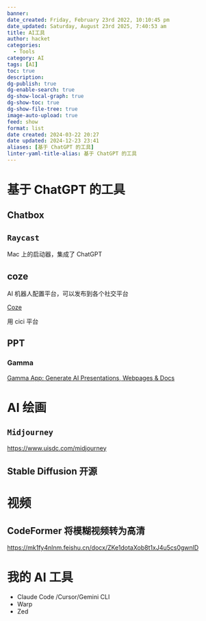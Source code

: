 ```yaml
---
banner: 
date_created: Friday, February 23rd 2022, 10:10:45 pm
date_updated: Saturday, August 23rd 2025, 7:40:53 am
title: AI工具
author: hacket
categories:
  - Tools
category: AI
tags: [AI]
toc: true
description: 
dg-publish: true
dg-enable-search: true
dg-show-local-graph: true
dg-show-toc: true
dg-show-file-tree: true
image-auto-upload: true
feed: show
format: list
date created: 2024-03-22 20:27
date updated: 2024-12-23 23:41
aliases: [基于 ChatGPT 的工具]
linter-yaml-title-alias: 基于 ChatGPT 的工具
---
```


# 基于 ChatGPT 的工具

## Chatbox

## `Raycast`

Mac 上的启动器，集成了 ChatGPT

## coze

AI 机器人配置平台，可以发布到各个社交平台

[Coze](https://www.coze.com/)

用 cici 平台

## PPT

### Gamma

[Gamma App: Generate AI Presentations, Webpages & Docs](https://gamma.app/?lng=zh-CN)

# AI 绘画

## `Midjourney`

<https://www.uisdc.com/midjourney>

## Stable Diffusion 开源

# 视频

## CodeFormer 将模糊视频转为高清

<https://mk1fy4nlnm.feishu.cn/docx/ZKe1dotaXob8t1xJ4u5cs0gwnlD>

# 我的 AI 工具

- Claude Code /Cursor/Gemini CLI
- Warp
- Zed
